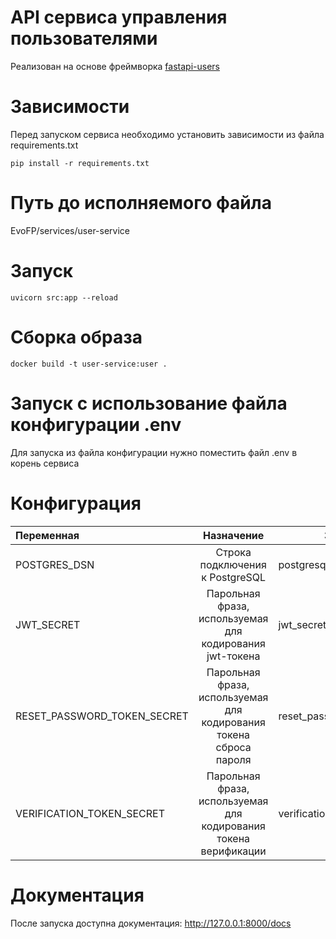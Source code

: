 # API сервиса управления пользователями

Реализован на основе фреймворка [fastapi-users](https://fastapi-users.github.io/fastapi-users/10.1/)

# Зависимости

Перед запуском сервиса необходимо установить зависимости из файла requirements.txt

```
pip install -r requirements.txt
```

# Путь до исполняемого файла

EvoFP/services/user-service

# Запуск

```
uvicorn src:app --reload
```

# Сборка образа

```
docker build -t user-service:user .
```

# Запуск с использование файла конфигурации .env

Для запуска из файла конфигурации нужно поместить файл .env в корень сервиса

# Конфигурация

| Переменная                  |                             Назначение                             | Значение по-умолчанию                        |
| :-------------------------- | :----------------------------------------------------------------: | -------------------------------------------- |
| POSTGRES_DSN                |                  Строка подключения к PostgreSQL                   | postgresql://user:pass@localhost:5432/foobar |
| JWT_SECRET                  |      Парольная фраза, используемая для кодирования jwt-токена      | jwt_secret                                   |
| RESET_PASSWORD_TOKEN_SECRET | Парольная фраза, используемая для кодирования токена сброса пароля | reset_password_token_secret                  |
| VERIFICATION_TOKEN_SECRET   |  Парольная фраза, используемая для кодирования токена верификации  | verification_token_secret                    |

# Документация

После запуска доступна документация: http://127.0.0.1:8000/docs
